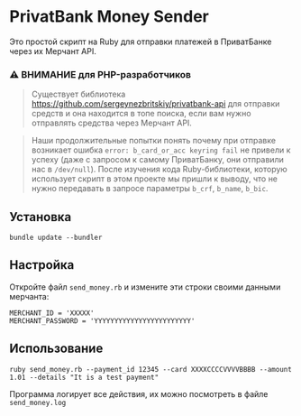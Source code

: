 # PrivatBank Money Sender

Это простой скрипт на Ruby для отправки платежей в ПриватБанке через их Мерчант API.

### ⚠️ ВНИМАНИЕ для PHP-разработчиков

> Существует библиотека https://github.com/sergeynezbritskiy/privatbank-api для отправки средств и она находится в топе поиска, если вам нужно отправлять средства через Мерчант API.

> Наши продолжительные попытки понять почему при отправке возникает ошибка `error: b_card_or_acc keyring fail` не привели к успеху (даже с запросом к самому ПриватБанку, они отправили нас в `/dev/null`). После изучения кода Ruby-библиотеки, которую использует скрипт в этом проекте мы пришли к выводу, что не нужно передавать в запросе параметры `b_crf`, `b_name`, `b_bic`. 

## Установка

```
bundle update --bundler
```

## Настройка

Откройте файл `send_money.rb` и измените эти строки своими данными мерчанта:

```
MERCHANT_ID = 'XXXXX'
MERCHANT_PASSWORD = 'YYYYYYYYYYYYYYYYYYYYYYYY'
```

## Использование

```
ruby send_money.rb --payment_id 12345 --card XXXXCCCCVVVVBBBB --amount 1.01 --details "It is a test payment"
```

Программа логирует все действия, их можно посмотреть в файле `send_money.log`
